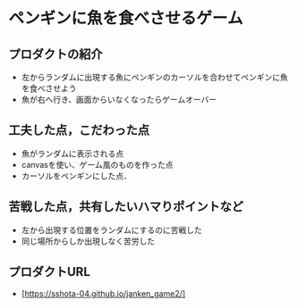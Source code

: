 # ペンギンに魚を食べさせるゲーム

## プロダクトの紹介

- 左からランダムに出現する魚にペンギンのカーソルを合わせてペンギンに魚を食べさせよう
- 魚が右へ行き、画面からいなくなったらゲームオーバー

## 工夫した点，こだわった点

- 魚がランダムに表示される点
- canvasを使い、ゲーム風のものを作った点
- カーソルをペンギンにした点．

## 苦戦した点，共有したいハマりポイントなど

- 左から出現する位置をランダムにするのに苦戦した
- 同じ場所からしか出現しなく苦労した

## プロダクトURL

- [https://sshota-04.github.io/janken_game2/]

